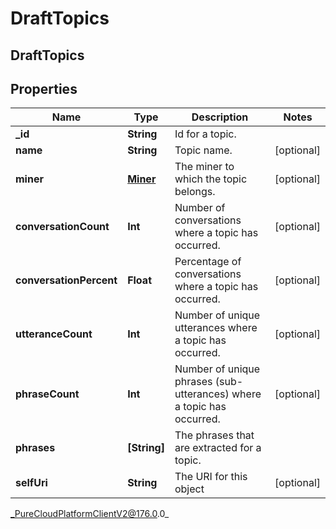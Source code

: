 # DraftTopics

## DraftTopics

## Properties

|Name | Type | Description | Notes|
|------------ | ------------- | ------------- | -------------|
| **_id** | **String** | Id for a topic. | |
| **name** | **String** | Topic name. | [optional] |
| **miner** | [**Miner**](Miner) | The miner to which the topic belongs. | [optional] |
| **conversationCount** | **Int** | Number of conversations where a topic has occurred. | [optional] |
| **conversationPercent** | **Float** | Percentage of conversations where a topic has occurred. | [optional] |
| **utteranceCount** | **Int** | Number of unique utterances where a topic has occurred. | [optional] |
| **phraseCount** | **Int** | Number of unique phrases (sub-utterances) where a topic has occurred. | [optional] |
| **phrases** | **[String]** | The phrases that are extracted for a topic. | |
| **selfUri** | **String** | The URI for this object | [optional] |



_PureCloudPlatformClientV2@176.0.0_
